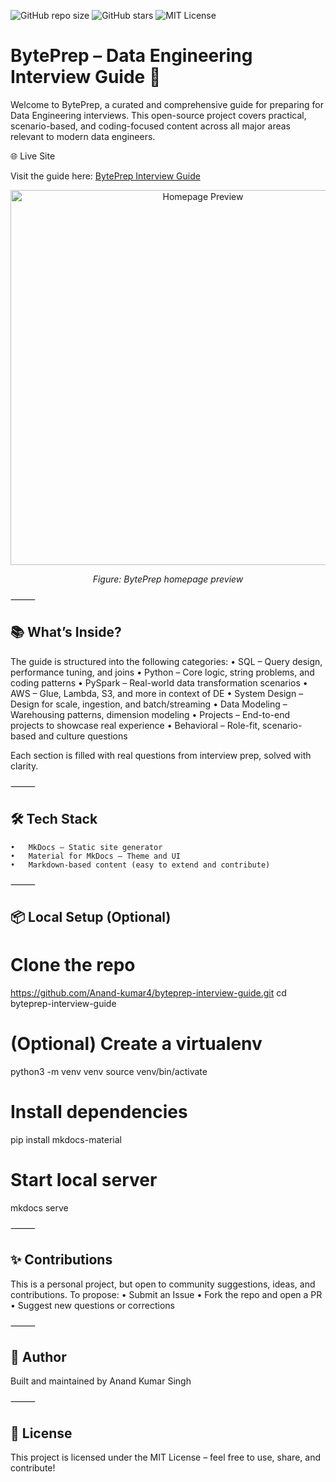 ![GitHub repo size](https://img.shields.io/github/repo-size/Anand-kumar4/byteprep-interview-guide)
![GitHub stars](https://img.shields.io/github/stars/Anand-kumar4/byteprep-interview-guide?style=social)
![MIT License](https://img.shields.io/github/license/Anand-kumar4/byteprep-interview-guide)

# BytePrep – Data Engineering Interview Guide 🚀

Welcome to BytePrep, a curated and comprehensive guide for preparing for Data Engineering interviews. This open-source project covers practical, scenario-based, and coding-focused content across all major areas relevant to modern data engineers.

🌐 Live Site

Visit the guide here: [BytePrep Interview Guide](https://anand-kumar4.github.io/byteprep-interview-guide/)

<p align="center">
  <img src="https://anand-kumar4.github.io/byteprep-interview-guide/assets/homepage-preview.png" alt="Homepage Preview" width="600"/>
</p>
<p align="center"><i>Figure: BytePrep homepage preview</i></p>

⸻

## 📚 What’s Inside?

The guide is structured into the following categories:
	•	SQL – Query design, performance tuning, and joins
	•	Python – Core logic, string problems, and coding patterns
	•	PySpark – Real-world data transformation scenarios
	•	AWS – Glue, Lambda, S3, and more in context of DE
	•	System Design – Design for scale, ingestion, and batch/streaming
	•	Data Modeling – Warehousing patterns, dimension modeling
	•	Projects – End-to-end projects to showcase real experience
	•	Behavioral – Role-fit, scenario-based and culture questions

Each section is filled with real questions from interview prep, solved with clarity.

⸻

## 🛠️ Tech Stack
	•	MkDocs – Static site generator
	•	Material for MkDocs – Theme and UI
	•	Markdown-based content (easy to extend and contribute)

⸻

## 📦 Local Setup (Optional)

# Clone the repo
https://github.com/Anand-kumar4/byteprep-interview-guide.git
cd byteprep-interview-guide

# (Optional) Create a virtualenv
python3 -m venv venv
source venv/bin/activate

# Install dependencies
pip install mkdocs-material

# Start local server
mkdocs serve


⸻

## ✨ Contributions

This is a personal project, but open to community suggestions, ideas, and contributions.
To propose:
	•	Submit an Issue
	•	Fork the repo and open a PR
	•	Suggest new questions or corrections

⸻

## 📣 Author

Built and maintained by Anand Kumar Singh

⸻

## 📄 License

This project is licensed under the MIT License – feel free to use, share, and contribute!